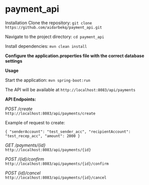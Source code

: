 # payment_api
Installation
Clone the repository: `git clone https://github.com/aidarbekq/payment_api.git`  

Navigate to the project directory: `cd payment_api`  

Install dependencies: `mvn clean install`


**Configure the application.properties file with the correct database settings**


**Usage**

Start the application: `mvn spring-boot:run`



The API will be available at `http://localhost:8083/api/payments`  


**API Endpoints:**  

_POST /create_  
`http://localhost:8083/api/payments/create`  


Example of request to create:  

`{
"senderAccount": "test_sender_acc",
"recipientAccount": "test_recep_acc",
"amount": 2000
}`  
  




_GET  /payments/{id}_  
`http://localhost:8083/api/payments/{id}`  



_POST  /{id}/confirm_  
`http://localhost:8083/api/payments/{id}/confirm`  



_POST {id}/cancel_  
`http://localhost:8083/api/payments/{id}/cancel`  







